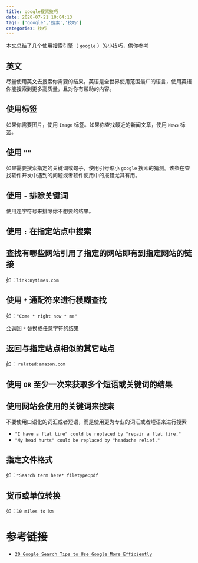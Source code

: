 ```yaml
---
title: google搜索技巧
date: 2020-07-21 10:04:13
tags: ['google','搜索','技巧']
categories: 技巧
---
```


本文总结了几个使用搜索引擎（ `google` ）的小技巧，供你参考

## 英文

尽量使用英文去搜索你需要的结果。英语是全世界使用范围最广的语言，使用英语你能搜索到更多高质量，且对你有帮助的内容。

## 使用标签

如果你需要图片，使用 `Image` 标签。如果你查找最近的新闻文章，使用 `News` 标签。

## 使用 `""`

如果需要搜索指定的关键词或句子，使用引号缩小 `google` 搜索的猜测。该条在查找软件开发中遇到的问题或者软件使用中的报错尤其有用。

## 使用 `-` 排除关键词

使用连字符号来排除你不想要的结果。

## 使用 `:` 在指定站点中搜索

## 查找有哪些网站引用了指定的网站即有到指定网站的链接

如：`link:nytimes.com`

## 使用 `*` 通配符来进行模糊查找

如：`"Come * right now * me"`

会返回 `*` 替换成任意字符的结果

## 返回与指定站点相似的其它站点

如： `related:amazon.com`

## 使用 `OR` 至少一次来获取多个短语或关键词的结果

## 使用网站会使用的关键词来搜索

不要使用口语化的词汇或者短语，而是使用更为专业的词汇或者短语来进行搜索

* `"I have a flat tire" could be replaced by "repair a flat tire."`
* `"My head hurts" could be replaced by "headache relief."`

## 指定文件格式

如：`*Search term here* filetype:pdf`

## 货币或单位转换

如：`10 miles to km`

# 参考链接

* [`20 Google Search Tips to Use Google More Efficiently`](https://www.lifehack.org/articles/technology/20-tips-use-google-search-efficiently.html)